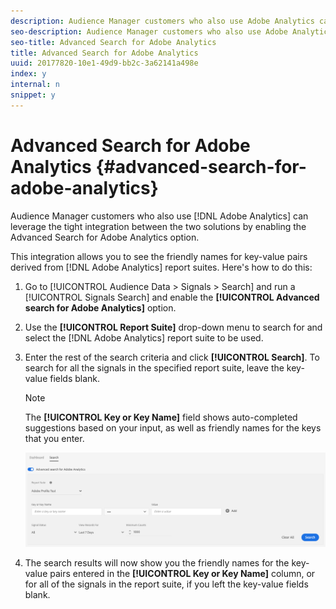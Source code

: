 ```yaml
---
description: Audience Manager customers who also use Adobe Analytics can leverage the tight integration between the two solutions by enabling the Advanced Search for Adobe Analytics option.
seo-description: Audience Manager customers who also use Adobe Analytics can leverage the tight integration between the two solutions by enabling the Advanced Search for Adobe Analytics option.
seo-title: Advanced Search for Adobe Analytics
title: Advanced Search for Adobe Analytics
uuid: 20177820-10e1-49d9-bb2c-3a62141a498e
index: y
internal: n
snippet: y
---
```


# Advanced Search for Adobe Analytics {#advanced-search-for-adobe-analytics}

Audience Manager customers who also use [!DNL Adobe Analytics] can leverage the tight integration between the two solutions by enabling the Advanced Search for Adobe Analytics option.

This integration allows you to see the friendly names for key-value pairs derived from [!DNL Adobe Analytics] report suites. Here's how to do this:

1. Go to [!UICONTROL Audience Data > Signals > Search] and run a [!UICONTROL Signals Search] and enable the **[!UICONTROL Advanced search for Adobe Analytics]** option.

1. Use the **[!UICONTROL Report Suite]** drop-down menu to search for and select the [!DNL Adobe Analytics] report suite to be used.

1. Enter the rest of the search criteria and click **[!UICONTROL Search]**. To search for all the signals in the specified report suite, leave the key-value fields blank.

   >[!NOTE]
   >
   >The **[!UICONTROL Key or Key Name]** field shows auto-completed suggestions based on your input, as well as friendly names for the keys that you enter.

   ![](assets/signals-search-analytics.png)

1. The search results will now show you the friendly names for the key-value pairs entered in the **[!UICONTROL Key or Key Name]** column, or for all of the signals in the report suite, if you left the key-value fields blank.